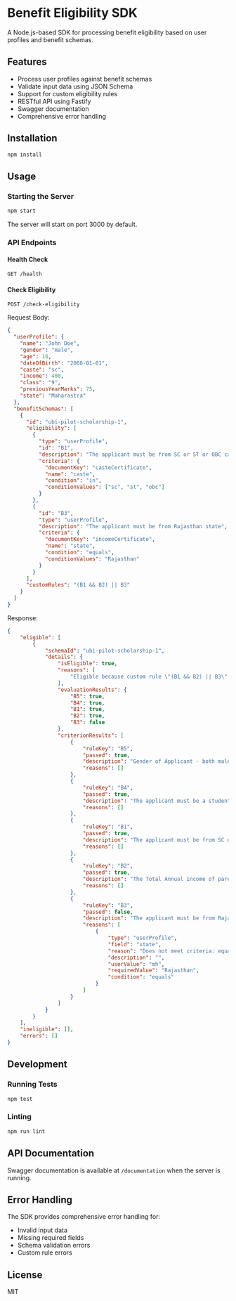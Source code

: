 # Benefit Eligibility SDK

A Node.js-based SDK for processing benefit eligibility based on user profiles and benefit schemas.

## Features

- Process user profiles against benefit schemas
- Validate input data using JSON Schema
- Support for custom eligibility rules
- RESTful API using Fastify
- Swagger documentation
- Comprehensive error handling

## Installation

```bash
npm install
```

## Usage

### Starting the Server

```bash
npm start
```

The server will start on port 3000 by default.

### API Endpoints

#### Health Check

```
GET /health
```

#### Check Eligibility

```
POST /check-eligibility
```

Request Body:

```json
{
  "userProfile": {
    "name": "John Doe",
    "gender": "male",
    "age": 16,
    "dateOfBirth": "2008-01-01",
    "caste": "sc",
    "income": 400,
    "class": "9",
    "previousYearMarks": 75,
    "state": "Maharastra"
  },
  "benefitSchemas": [
    {
      "id": "ubi-pilot-scholarship-1",
      "eligibility": [
        {
          "type": "userProfile",
          "id": "B1",
          "description": "The applicant must be from SC or ST or OBC castes",
          "criteria": {
            "documentKey": "casteCertificate",
            "name": "caste",
            "condition": "in",
            "conditionValues": ["sc", "st", "obc"]
          }
        },
        {
          "id": "B3",
          "type": "userProfile",
          "description": "The applicant must be from Rajasthan state",
          "criteria": {
            "documentKey": "incomeCertificate",
            "name": "state",
            "condition": "equals",
            "conditionValues": "Rajasthan"
          }
        }
      ],
      "customRules": "(B1 && B2) || B3"
    }
  ]
}
```

Response:

```json
{
    "eligible": [
        {
            "schemaId": "ubi-pilot-scholarship-1",
            "details": {
                "isEligible": true,
                "reasons": [
                    "Eligible because custom rule \"(B1 && B2) || B3\" evaluated to true with: {\"B5\":true,\"B4\":true,\"B1\":true,\"B2\":true,\"B3\":false}"
                ],
                "evaluationResults": {
                    "B5": true,
                    "B4": true,
                    "B1": true,
                    "B2": true,
                    "B3": false
                },
                "criterionResults": [
                    {
                        "ruleKey": "B5",
                        "passed": true,
                        "description": "Gender of Applicant - both male and female allowed to avail scholarship",
                        "reasons": []
                    },
                    {
                        "ruleKey": "B4",
                        "passed": true,
                        "description": "The applicant must be a student studying in Class 9th to Class 12th",
                        "reasons": []
                    },
                    {
                        "ruleKey": "B1",
                        "passed": true,
                        "description": "The applicant must be from SC or ST or OBC castes",
                        "reasons": []
                    },
                    {
                        "ruleKey": "B2",
                        "passed": true,
                        "description": "The Total Annual income of parents/guardians of the applicant must not exceed ₹ 2.50 Lakh per Annum",
                        "reasons": []
                    },
                    {
                        "ruleKey": "B3",
                        "passed": false,
                        "description": "The applicant must be from Rajasthan state",
                        "reasons": [
                            {
                                "type": "userProfile",
                                "field": "state",
                                "reason": "Does not meet criteria: equals",
                                "description": "",
                                "userValue": "mh",
                                "requiredValue": "Rajasthan",
                                "condition": "equals"
                            }
                        ]
                    }
                ]
            }
        }
    ],
    "ineligible": [],
    "errors": []
}
```

## Development

### Running Tests

```bash
npm test
```

### Linting

```bash
npm run lint
```

## API Documentation

Swagger documentation is available at `/documentation` when the server is running.

## Error Handling

The SDK provides comprehensive error handling for:

- Invalid input data
- Missing required fields
- Schema validation errors
- Custom rule errors

## License

MIT
